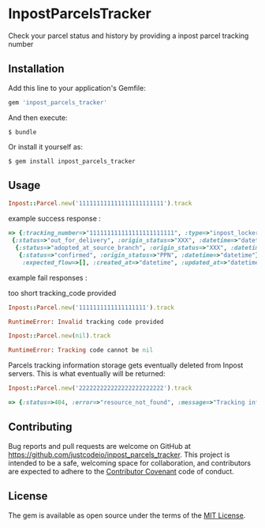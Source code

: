 # InpostParcelsTracker

Check your parcel status and history by providing a inpost parcel tracking number

## Installation

Add this line to your application's Gemfile:

```ruby
gem 'inpost_parcels_tracker'
```

And then execute:

    $ bundle

Or install it yourself as:

    $ gem install inpost_parcels_tracker

## Usage
```ruby
Inpost::Parcel.new('111111111111111111111111').track
```
example success response :
```ruby
=> {:tracking_number=>"111111111111111111111111", :type=>"inpost_locker_standard", :custom_attributes=>{:target_machine_id=>"XXXXXX"}, :status=>"ready_to_pickup", :tracking_details=>[{:status=>"ready_to_pickup", :origin_status=>"XXX", :datetime=>"datetime"},
 {:status=>"out_for_delivery", :origin_status=>"XXX", :datetime=>"datetime"},
  {:status=>"adopted_at_source_branch", :origin_status=>"XXX", :datetime=>"datetime"},
   {:status=>"confirmed", :origin_status=>"PPN", :datetime=>"datetime"}],
    :expected_flow=>[], :created_at=>"datetime", :updated_at=>"datetime"}
```
example fail responses :

too short tracking_code provided  
```ruby
Inpost::Parcel.new('1111111111111111111').track

RuntimeError: Invalid tracking code provided
```

```ruby
Inpost::Parcel.new(nil).track

RuntimeError: Tracking code cannot be nil
```

Parcels tracking information storage gets eventually deleted from Inpost servers.
This is what eventually will be returned:
```ruby
Inpost::Parcel.new('222222222222222222222222').track
```
```ruby
=> {:status=>404, :error=>"resource_not_found", :message=>"Tracking information about 222222222222222222222222 shipment has not been found.", :details=>{}}
```
## Contributing

Bug reports and pull requests are welcome on GitHub at https://github.com/justcodeio/inpost_parcels_tracker. This project is intended to be a safe, welcoming space for collaboration, and contributors are expected to adhere to the [Contributor Covenant](http://contributor-covenant.org) code of conduct.


## License

The gem is available as open source under the terms of the [MIT License](http://opensource.org/licenses/MIT).
